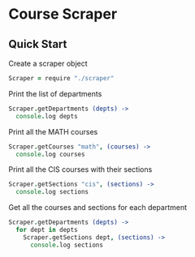 Course Scraper
================

## Quick Start

Create a scraper object
``` coffeescript
Scraper = require "./scraper"
```

Print the list of departments
``` coffeescript
Scraper.getDepartments (depts) ->
  console.log depts
```

Print all the MATH courses
``` coffeescript
Scraper.getCourses "math", (courses) ->
  console.log courses
```

Print all the CIS courses with their sections
``` coffeescript
Scraper.getSections "cis", (sections) ->
  console.log sections
```

Get all the courses and sections for each department
``` coffeescript
Scraper.getDepartments (depts) ->
  for dept in depts
    Scraper.getSections dept, (sections) ->
      console.log sections
```

